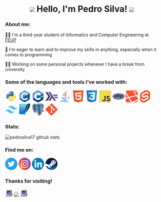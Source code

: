 <h1 align="center">
  <img src="https://camo.githubusercontent.com/0cad3f969b0946abd0e5f16e9ed1ff78a2495a40c2bb5c6414aefd4be76505aa/68747470733a2f2f692e67697068792e636f6d2f6d656469612f4b7a4a6b7a6a676766474e355079366e6b542f3230302e77656270" height="50">
  Hello, I'm Pedro Silva!
  <img src="https://camo.githubusercontent.com/0cad3f969b0946abd0e5f16e9ed1ff78a2495a40c2bb5c6414aefd4be76505aa/68747470733a2f2f692e67697068792e636f6d2f6d656469612f4b7a4a6b7a6a676766474e355079366e6b542f3230302e77656270" height="50">
</h1>

<h3 align="left">About me:</h3>

👨‍💻 I'm a third-year student of Informatics and Computer Engineering at [FEUP](https://sigarra.up.pt/feup/pt/web_page.inicial)

🌱 I'm eager to learn and to improve my skills in anything, especially when it comes to programming

👨‍💻 Working on some personal projects whenever I have a break from university

<h3 align="left">Some of the languages and tools I've worked with:</h3>

<p align="left"> 
  <a href="https://www.python.org" target="_blank"><img src="https://raw.githubusercontent.com/devicons/devicon/master/icons/python/python-original.svg" alt="python" width="40" height="40"/></a>
  <a href="https://www.gnu.org/software/gnu-c-manual/gnu-c-manual.html" target="_blank"><img src="https://raw.githubusercontent.com/devicons/devicon/master/icons/c/c-original.svg" alt="c" width="40" height="40"/></a>
  <a href="https://cplusplus.com/" style="text-decoration:none" target="_blank"><img src="https://raw.githubusercontent.com/devicons/devicon/master/icons/cplusplus/cplusplus-original.svg" alt="cplusplus" width="40" height="40"/></a>
  <a href="https://haskell.org/" target="_blank"><img src="https://raw.githubusercontent.com/devicons/devicon/master/icons/haskell/haskell-original.svg" alt="haskell" width="40" height="40"/></a>
  <a href="https://www.java.com/en/" target="_blank"><img src="https://raw.githubusercontent.com/devicons/devicon/master/icons/java/java-original.svg" alt="java" width="40" height="40"/></a>
  <a href="https://developer.mozilla.org/en-US/docs/Web/HTML" target="_blank"><img src="https://raw.githubusercontent.com/devicons/devicon/master/icons/html5/html5-original.svg" alt="html" width="40" height="40"/></a>
  <a href="https://developer.mozilla.org/en-US/docs/Web/CSS" target="_blank"><img src="https://raw.githubusercontent.com/devicons/devicon/master/icons/css3/css3-original.svg" alt="css" width="40" height="40"/></a>
  <a href="https://developer.mozilla.org/en-US/docs/Web/JavaScript" target="_blank"><img src="https://raw.githubusercontent.com/devicons/devicon/master/icons/javascript/javascript-original.svg" alt="javascript" width="40" height="40"/></a>
  <a href="https://www.php.net/" target="_blank"><img src="https://raw.githubusercontent.com/devicons/devicon/master/icons/php/php-original.svg" alt="php" width="40" height="40"/></a>
  <a href="https://laravel.com/" target="_blank"><img src="https://raw.githubusercontent.com/devicons/devicon/master/icons/laravel/laravel-plain.svg" alt="laravel" width="40" height="40"/></a>
  <a href="https://kit.svelte.dev/" target="_blank"><img src="https://raw.githubusercontent.com/devicons/devicon/master/icons/svelte/svelte-original.svg" alt="sveltekit" width="40" height="40"/></a>
  <a href="https://tailwindcss.com/" target="_blank"><img src="https://raw.githubusercontent.com/devicons/devicon/master/icons/tailwindcss/tailwindcss-plain.svg" alt="tailwindcss" width="40" height="40"/></a>
  <a href="https://www.sqlite.org/index.html" target="_blank"><img src="https://raw.githubusercontent.com/devicons/devicon/master/icons/sqlite/sqlite-original.svg" alt="sqlite" width="40" height="40"/></a>
  <a href="https://www.postgresql.org/" target="_blank"><img src="https://raw.githubusercontent.com/devicons/devicon/master/icons/postgresql/postgresql-original.svg" alt="postgresql" width="40" height="40"/></a>
  <a href="https://git-scm.com/" target="_blank"><img src="https://raw.githubusercontent.com/devicons/devicon/master/icons/git/git-original.svg" alt="git" width="40" height="40"/></a>
</p>

<h3 align="left">Stats:</h3>

<img src="https://github-readme-stats-pedrosilva17.vercel.app/api?username=pedrosilva17&count_private=true&theme=algolia" alt="pedrosilva17 github stats"/>

<h3 align="left">Find me on:</h3>

<p align="left">
  <a href="https://twitter.com/pedro_as17" target="blank"><img src="https://github.com/pedrosilva17/pedrosilva17/blob/main/socials/twitter.png" title="Twitter" alt="twitter" height="40"></a>
  <a href="https://instagram.com/pedro_as17" target="blank"><img src="https://github.com/pedrosilva17/pedrosilva17/blob/main/socials/instagram.png" title="Instagram" alt="instagram" height="40"></a>
  <a href="https://linkedin.com/in/pedrosilva17" target="blank"><img src="https://github.com/pedrosilva17/pedrosilva17/blob/main/socials/linkedin.png" title="Linkedin" alt="linkedin" height="40"></a>
  <a href="https://steamcommunity.com/id/theoneseven"><img src="https://github.com/pedrosilva17/pedrosilva17/blob/main/socials/steam.png" title="Steam" alt="steam" height="40"></a>
</p>

<h3 align="left">Thanks for visiting!</h3>

<p align="left">
  <img src="misc_icons/oldpc.gif" height="25"/>
  <img src="https://komarev.com/ghpvc/?username=pedrosilva17"/>
  <img src="misc_icons/oldpc.gif" height="25"/>
</p>


